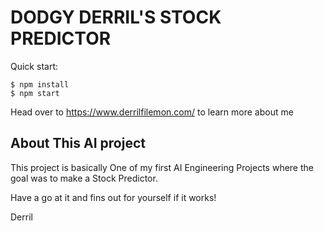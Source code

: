 # DODGY DERRIL'S STOCK PREDICTOR

Quick start:

```
$ npm install
$ npm start
````

Head over to https://www.derrilfilemon.com/ to learn more about me
## About This AI project

This project is basically One of my first AI Engineering Projects where the goal was to make a Stock Predictor.

Have a go at it and fins out for yourself if it works!

Derril
